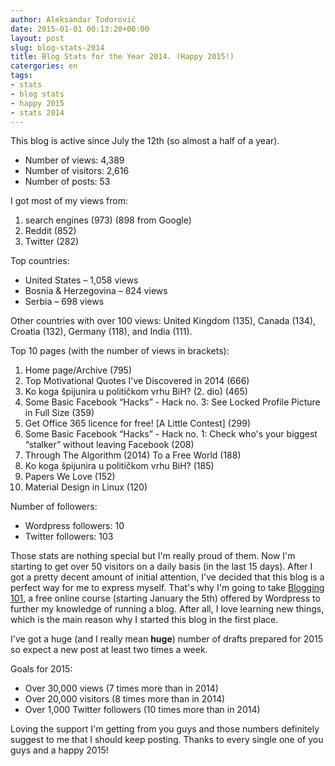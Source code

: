 ```yaml
---
author: Aleksandar Todorović
date: 2015-01-01 00:13:20+00:00
layout: post
slug: blog-stats-2014
title: Blog Stats for the Year 2014. (Happy 2015!)
catergories: en
tags:
- stats
- blog stats
- happy 2015
- stats 2014
---
```


This blog is active since July the 12th (so almost a half of a year).


  * Number of views: 4,389
  * Number of visitors: 2,616
  * Number of posts: 53

I got most of my views from:

  1. search engines (973) (898 from Google)
  2. Reddit (852)
  3. Twitter (282)

Top countries:

  * United States – 1,058 views
  * Bosnia & Herzegovina – 824 views
  * Serbia – 698 views

Other countries with over 100 views: United Kingdom (135), Canada (134), Croatia (132), Germany (118), and India (111).

Top 10 pages (with the number of views in brackets):

  1. Home page/Archive (795)
  2. Top Motivational Quotes I've Discovered in 2014 (666)
  3. Ko koga špijunira u političkom vrhu BiH? (2. dio) (465)
  4. Some Basic Facebook “Hacks” - Hack no. 3: See Locked Profile Picture in Full Size (359)
  5. Get Office 365 licence for free! [A Little Contest] (299)
  6. Some Basic Facebook “Hacks” - Hack no. 1: Check who's your biggest “stalker” without leaving Facebook (208)
  7. Through The Algorithm (2014) To a Free World (188)
  8. Ko koga špijunira u političkom vrhu BiH? (185)
  9. Papers We Love (152)
  10. Material Design in Linux (120)

Number of followers:

  * Wordpress followers: 10
  * Twitter followers: 103

Those stats are nothing special but I'm really proud of them. Now I'm starting to get over 50 visitors on a daily basis (in the last 15 days). After I got a pretty decent amount of initial attention, I've decided that this blog is a perfect way for me to express myself. That's why I'm going to take [Blogging 101](https://dailypost.wordpress.com/2014/12/29/blogging-101-january-registration/), a free online course (starting January the 5th) offered by Wordpress to further my knowledge of running a blog. After all, I love learning new things, which is the main reason why I started this blog in the first place.

I've got a huge (and I really mean **huge**) number of drafts prepared for 2015 so expect a new post at least two times a week.

Goals for 2015:

  * Over 30,000 views (7 times more than in 2014)
  * Over 20,000 visitors (8 times more than in 2014)
  * Over 1,000 Twitter followers (10 times more than in 2014)

Loving the support I'm getting from you guys and those numbers definitely suggest to me that I should keep posting. Thanks to every single one of you guys and a happy 2015!
